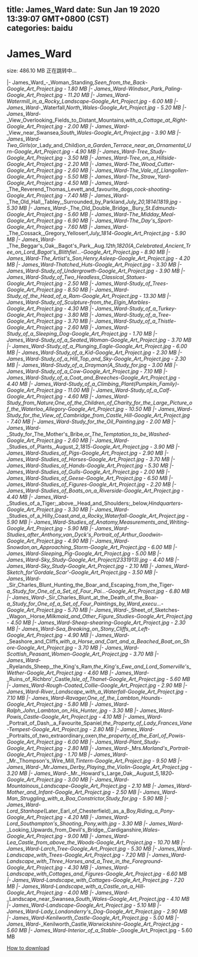 
title: James_Ward
date: Sun Jan 19 2020 13:39:07 GMT+0800 (CST)    
categories: baidu
---

# James_Ward
size: 486.10 MB
 正在跳转中...
 
|- James_Ward_-_Woman_Standing,_Seen_from_the_Back_-_Google_Art_Project.jpg - 1.80 MB
|- James_Ward_-_Windsor_Park_Paling_-_Google_Art_Project.jpg - 11.20 MB
|- James_Ward_-_Watermill_in_a_Rocky_Landscape_-_Google_Art_Project.jpg - 6.00 MB
|- James_Ward_-_Waterfall,_North_Wales_-_Google_Art_Project.jpg - 5.20 MB
|- James_Ward_-_View_Overlooking_Fields_to_Distant_Mountains,_with_a_Cottage_at_Right_-_Google_Art_Project.jpg - 2.00 MB
|- James_Ward_-_View_near_Swansea,_South_Wales_-_Google_Art_Project.jpg - 3.90 MB
|- James_Ward_-_Two_Girls_(or_Lady_and_Child)_on_a_Garden_Terrace_near_an_Ornamental_Urn_-_Google_Art_Project.jpg - 4.90 MB
|- James_Ward_-_Tree_Study_-_Google_Art_Project.jpg - 3.50 MB
|- James_Ward_-_Tree_on_a_Hillside_-_Google_Art_Project.jpg - 2.20 MB
|- James_Ward_-_The_Wood_Cutter_-_Google_Art_Project.jpg - 2.60 MB
|- James_Ward_-_The_Vale_of_Llangollen_-_Google_Art_Project.jpg - 5.50 MB
|- James_Ward_-_The_Straw_Yard_-_Google_Art_Project.jpg - 4.50 MB
|- James_Ward_-_The_Reverend_Thomas_Levett_and_favourite_dogs,_cock-shooting_-_Google_Art_Project.jpg - 7.40 MB
|- James_Ward_-_The_Old_Hall,_Tabley,_Surrounded_by_Parkland,_July_20,_1814_(1819.jpg - 5.30 MB
|- James_Ward_-_The_Old_Double_Bridge,_Bury_St._Edmunds_-_Google_Art_Project.jpg - 5.60 MB
|- James_Ward_-_The_Midday_Meal_-_Google_Art_Project.jpg - 6.90 MB
|- James_Ward_-_The_Day's_Sport_-_Google_Art_Project.jpg - 7.60 MB
|- James_Ward_-_The_Cossack,_Gregory_Yelloserf,_July_1814_-_Google_Art_Project.jpg - 5.90 MB
|- James_Ward_-_The_Beggar's_Oak,_Bagot's_Park,_Aug._12th,_1820_(A_Celebrated_Ancient_Tree_on_Lord_Bagot's_Blithfiel..._-_Google_Art_Project.jpg - 8.90 MB
|- James_Ward_-_The_Artist's_Son,_Henry,_Asleep_-_Google_Art_Project.jpg - 4.20 MB
|- James_Ward_-_Thatched_Huts_-_Google_Art_Project.jpg - 3.30 MB
|- James_Ward_-_Study_of_Undergrowth_-_Google_Art_Project.jpg - 3.90 MB
|- James_Ward_-_Study_of_Two_Headless_Classical_Statues_-_Google_Art_Project.jpg - 2.50 MB
|- James_Ward_-_Study_of_Trees_-_Google_Art_Project.jpg - 8.50 MB
|- James_Ward_-_Study_of_the_Head_of_a_Ram_-_Google_Art_Project.jpg - 13.30 MB
|- James_Ward_-_Study_of_Sculpture-_from_the_Elgin_Marbles_-_Google_Art_Project.jpg - 4.30 MB
|- James_Ward_-_Study_of_a_Turkey_-_Google_Art_Project.jpg - 3.80 MB
|- James_Ward_-_Study_of_a_Tree_-_Google_Art_Project.jpg - 3.70 MB
|- James_Ward_-_Study_of_a_Thistle_-_Google_Art_Project.jpg - 2.60 MB
|- James_Ward_-_Study_of_a_Sleeping_Dog_-_Google_Art_Project.jpg - 1.70 MB
|- James_Ward_-_Study_of_a_Seated_Woman_-_Google_Art_Project.jpg - 3.70 MB
|- James_Ward_-_Study_of_a_Plunging_Eagle_-_Google_Art_Project.jpg - 6.00 MB
|- James_Ward_-_Study_of_a_Kid_-_Google_Art_Project.jpg - 2.30 MB
|- James_Ward_-_Study_of_a_Hill_Top_and_Sky_-_Google_Art_Project.jpg - 2.30 MB
|- James_Ward_-_Study_of_a_Drayman_(A_Study_for_.jpg - 3.00 MB
|- James_Ward_-_Study_of_a_Cow_-_Google_Art_Project.jpg - 7.10 MB
|- James_Ward_-_Study_of_a_Coat_and_Breeches_-_Google_Art_Project.jpg - 4.40 MB
|- James_Ward_-_Study_of_a_Climbing_Plant_(Pumpkin_Family)_-_Google_Art_Project.jpg - 11.00 MB
|- James_Ward_-_Study_of_a_Calf_-_Google_Art_Project.jpg - 4.60 MB
|- James_Ward_-_Study_from_Nature,_One_of_the_Children_of_Charity_for_the_Large_Picture_of_the_Waterloo_Allegory_-_Google_Art_Project.jpg - 10.50 MB
|- James_Ward_-_Study_for_the_View_of_Cambridge_from_Castle_Hill_-_Google_Art_Project.jpg - 7.40 MB
|- James_Ward_-_Study_for_the_Oil_Painting_.jpg - 2.00 MB
|- James_Ward_-_Study_for_The_Mother's_Bribe,_or_The_Temptation_to_be_Washed_-_Google_Art_Project.jpg - 2.60 MB
|- James_Ward_-_Studies_of_Plants,_August_2,_1815_-_Google_Art_Project.jpg - 3.90 MB
|- James_Ward_-_Studies_of_Pigs_-_Google_Art_Project.jpg - 2.90 MB
|- James_Ward_-_Studies_of_Horses_-_Google_Art_Project.jpg - 3.70 MB
|- James_Ward_-_Studies_of_Hands_-_Google_Art_Project.jpg - 5.30 MB
|- James_Ward_-_Studies_of_Gulls_-_Google_Art_Project.jpg - 2.00 MB
|- James_Ward_-_Studies_of_Geese_-_Google_Art_Project.jpg - 6.50 MB
|- James_Ward_-_Studies_of_Figures_-_Google_Art_Project.jpg - 2.20 MB
|- James_Ward_-_Studies_of_Boats_on_a_Riverside_-_Google_Art_Project.jpg - 4.40 MB
|- James_Ward_-_Studies_of_a_Tiger;_above,_Head_and_Shoulders;_below,_Hindquarters_-_Google_Art_Project.jpg - 3.30 MB
|- James_Ward_-_Studies_of_a_Hilly_Coast,_and_a_Rocky_Waterfall_-_Google_Art_Project.jpg - 5.90 MB
|- James_Ward_-_Studies_of_Anatomy,_Measurements_and_Writing_-_Google_Art_Project.jpg - 5.90 MB
|- James_Ward_-_Studies_after_Anthony_van_Dyck's_Portrait_of_Arthur_Goodwin_-_Google_Art_Project.jpg - 4.90 MB
|- James_Ward_-_Snowdon,_an_Approaching_Storm_-_Google_Art_Project.jpg - 6.00 MB
|- James_Ward_-_Sleeping_Pig_-_Google_Art_Project.jpg - 5.00 MB
|- James_Ward_-_Sky_Study_-_Google_Art_Project_(2331913).jpg - 4.40 MB
|- James_Ward_-_Sky_Study_-_Google_Art_Project.jpg - 2.10 MB
|- James_Ward_-_Sketch_for_'Gordale_Scar'_-_Google_Art_Project.jpg - 3.50 MB
|- James_Ward_-_Sir_Charles_Blunt_Hunting_the_Boar_and_Escaping_from_the_Tiger-_a_Study_for_One_of_a_Set_of_Four_Pai..._-_Google_Art_Project.jpg - 6.80 MB
|- James_Ward_-_Sir_Charles_Blunt_at_the_Death_of_the_Boar-_a_Study_for_One_of_a_Set_of_Four_Paintings_by_Ward_execu..._-_Google_Art_Project.jpg - 5.70 MB
|- James_Ward_-_Sheet_of_Sketches-_Wagon,_Horse,_Milkmaid_and_Other_Figure_Studies_-_Google_Art_Project.jpg - 4.50 MB
|- James_Ward_-_Sheep-shearing_-_Google_Art_Project.jpg - 2.30 MB
|- James_Ward_-_Sea_Breaking_on_Stony_Cliffs_at_Left_-_Google_Art_Project.jpg - 4.90 MB
|- James_Ward_-_Seashore_and_Cliffs,_with_a_Horse_and_Cart_and_a_Beached_Boat_on_Shore_-_Google_Art_Project.jpg - 3.70 MB
|- James_Ward_-_Scottish_Peasant_Women_-_Google_Art_Project.jpg - 3.70 MB
|- James_Ward_-_Ryelands_Sheep,_the_King's_Ram,_the_King's_Ewe_and_Lord_Somerville's_Wether_-_Google_Art_Project.jpg - 4.60 MB
|- James_Ward_-_Ruins_of_Richbro'_Castle,_Isle_of_Thanet_-_Google_Art_Project.jpg - 5.60 MB
|- James_Ward_-_Rough-Coated_Collie_-_Google_Art_Project.jpg - 2.90 MB
|- James_Ward_-_River_Landscape_with_a_Waterfall_-_Google_Art_Project.jpg - 7.10 MB
|- James_Ward_-_Ravager,_One_of_the_Lambton_Hounds_-_Google_Art_Project.jpg - 5.80 MB
|- James_Ward_-_Ralph_John_Lambton_on_His_Hunter,_.jpg - 3.30 MB
|- James_Ward_-_Powis_Castle_-_Google_Art_Project.jpg - 4.10 MB
|- James_Ward_-_Portrait_of_Dash,_a_Favourite_Spaniel,_the_Property_of_Lady_Frances_Vane-Tempest_-_Google_Art_Project.jpg - 2.80 MB
|- James_Ward_-_Portraits_of_two_extraordinary_oxen,_the_property_of_the_Earl_of_Powis_-_Google_Art_Project.jpg - 6.00 MB
|- James_Ward_-_Plant_Study_-_Google_Art_Project.jpg - 2.80 MB
|- James_Ward_-_Mrs._Morland's_Portrait_-_Google_Art_Project.jpg - 1.70 MB
|- James_Ward_-_Mr._Thompson's_Wire_Mill,_Tintern_-_Google_Art_Project.jpg - 9.50 MB
|- James_Ward_-_Mr._James_Derby_Playing_the_Violin_-_Google_Art_Project.jpg - 3.20 MB
|- James_Ward_-_Mr._Howard's_Large_Oak,_August_5,_1820_-_Google_Art_Project.jpg - 3.00 MB
|- James_Ward_-_Mountainous_Landscape_-_Google_Art_Project.jpg - 2.10 MB
|- James_Ward_-_Mother_and_Infant_-_Google_Art_Project.jpg - 2.50 MB
|- James_Ward_-_Man_Struggling_with_a_Boa_Constrictor,_Study_for_.jpg - 5.90 MB
|- James_Ward_-_Lord_Stanhope_(Later_Earl_of_Chesterfield)_as_a_Boy,_Riding_a_Pony_-_Google_Art_Project.jpg - 4.20 MB
|- James_Ward_-_Lord_Southampton's_Shooting_Pony,_with_.jpg - 3.30 MB
|- James_Ward_-_Looking_Upwards_from_Devil's_Bridge,_Cardiganshire,_Wales_-_Google_Art_Project.jpg - 9.00 MB
|- James_Ward_-_Lea_Castle_from_above_the_Woods_-_Google_Art_Project.jpg - 10.70 MB
|- James_Ward_-_Larch_Tree_-_Google_Art_Project.jpg - 5.30 MB
|- James_Ward_-_Landscape_with_Trees_-_Google_Art_Project.jpg - 7.20 MB
|- James_Ward_-_Landscape_with_Three_Horses_and_a_Tree_in_the_Foreground_-_Google_Art_Project.jpg - 4.30 MB
|- James_Ward_-_Landscape_with_Cottages_and_Figures_-_Google_Art_Project.jpg - 6.60 MB
|- James_Ward_-_Landscape_with_Cottages_-_Google_Art_Project.jpg - 7.20 MB
|- James_Ward_-_Landscape_with_a_Castle_on_a_Hill_-_Google_Art_Project.jpg - 4.00 MB
|- James_Ward_-_Landscape_near_Swansea,_South_Wales_-_Google_Art_Project.jpg - 4.10 MB
|- James_Ward_-_Landscape_-_Google_Art_Project.jpg - 5.10 MB
|- James_Ward_-_Lady_Londonderry's_Dog_-_Google_Art_Project.jpg - 2.90 MB
|- James_Ward_-_Kenilworth_Castle_-_Google_Art_Project.jpg - 5.00 MB
|- James_Ward_-_Kenilworth_Castle,_Warwickshire_-_Google_Art_Project.jpg - 5.60 MB
|- James_Ward_-_Interior_of_a_Stable_-_Google_Art_Project.jpg - 5.60 MB

[How to download](https://bpcam.bemobtrk.com/go/2ceec3aa-1ca2-46d6-b9ff-aaa5c184517c?jno=1950)